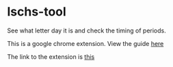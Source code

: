 # lschs-tool
See what letter day it is and check the timing of periods.

This is a google chrome extension. View the guide [here](https://developer.chrome.com/extensions/devguide)

The link to the extension is [this](https://chrome.google.com/webstore/detail/lschs-tool/knallojlohikajbknnjebgddmdbgklll)
